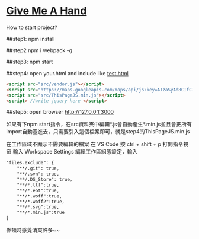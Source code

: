 # [Give Me A Hand](http://10.16.133.102:53515/StaticPage/Mission/index2.html) 

How to start project?

##step1:
npm install 


##step2
npm i webpack -g


##step3:
npm start


##step4: 
open your.html and include like [test.html](https://github.com/lu7766lu7766/help/blob/master/test.html)
```html
<script src="src/vendor.js"></script>
<script src="https://maps.googleapis.com/maps/api/js?key=AIzaSyAd8CIfC7a5QepYroYyRMwYxPSRx1sd9yA"></script>
<script src="src/ThisPageJS.min.js"></script>
<script> //write jquery here </script>
```


##step5: 
open browser
http://127.0.0.1:3000


如果有下npm start指令，在src資料夾中編輯*.js會自動產生*.min.js並且會把所有import自動塞進去，只需要引入這個檔案即可，就是step4的ThisPageJS.min.js


在工作區域不顯示不需要編輯的檔案
在 VS Code 按 ctrl + shift + p 打開指令視窗
輸入 Workspace Settings 編輯工作區組態設定，輸入
```html
"files.exclude": {
	"**/.git": true,
	"**/.svn": true,
	"**/.DS_Store": true,
	"**/*.ttf":true,
	"**/*.eot":true,
	"**/*.woff":true,
	"**/*.woff2":true,
	"**/*.svg":true,
	"**/*.min.js":true
}
```
你頓時感覺清爽許多~~